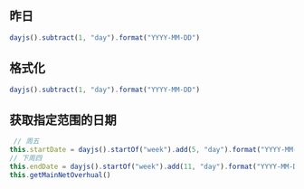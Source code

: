 ## 昨日

```js
dayjs().subtract(1, "day").format("YYYY-MM-DD")
```

## 格式化

```js
dayjs().subtract(1, "day").format("YYYY-MM-DD")
```

## 获取指定范围的日期

```js
 // 周五
this.startDate = dayjs().startOf("week").add(5, "day").format("YYYY-MM-DD")
// 下周四
this.endDate = dayjs().startOf("week").add(11, "day").format("YYYY-MM-DD")
this.getMainNetOverhual()
```

